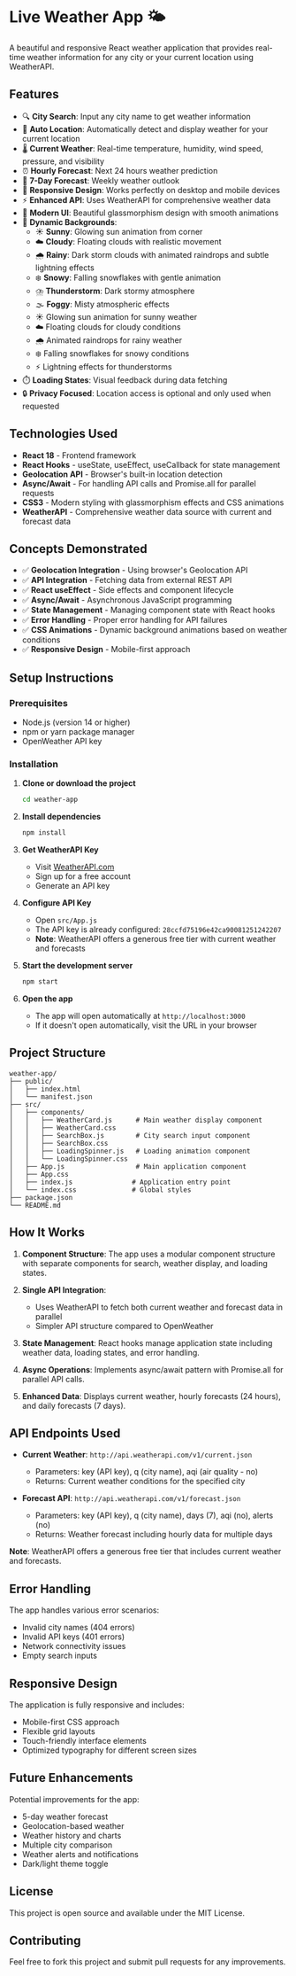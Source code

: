 # Live Weather App 🌤️

A beautiful and responsive React weather application that provides real-time weather information for any city or your current location using WeatherAPI.

## Features

- 🔍 **City Search**: Input any city name to get weather information
- 📍 **Auto Location**: Automatically detect and display weather for your current location
- 🌡️ **Current Weather**: Real-time temperature, humidity, wind speed, pressure, and visibility
- ⏰ **Hourly Forecast**: Next 24 hours weather prediction
- 📅 **7-Day Forecast**: Weekly weather outlook
- 📱 **Responsive Design**: Works perfectly on desktop and mobile devices
- ⚡ **Enhanced API**: Uses WeatherAPI for comprehensive weather data
- 🎨 **Modern UI**: Beautiful glassmorphism design with smooth animations
- 🌈 **Dynamic Backgrounds**: 
  - ☀️ **Sunny**: Glowing sun animation from corner
  - ☁️ **Cloudy**: Floating clouds with realistic movement
  - 🌧️ **Rainy**: Dark storm clouds with animated raindrops and subtle lightning effects
  - ❄️ **Snowy**: Falling snowflakes with gentle animation
  - ⛈️ **Thunderstorm**: Dark stormy atmosphere
  - 🌫️ **Foggy**: Misty atmospheric effects
  - ☀️ Glowing sun animation for sunny weather
  - ☁️ Floating clouds for cloudy conditions  
  - 🌧️ Animated raindrops for rainy weather
  - ❄️ Falling snowflakes for snowy conditions
  - ⚡ Lightning effects for thunderstorms
- ⏱️ **Loading States**: Visual feedback during data fetching
- 🔒 **Privacy Focused**: Location access is optional and only used when requested

## Technologies Used

- **React 18** - Frontend framework
- **React Hooks** - useState, useEffect, useCallback for state management
- **Geolocation API** - Browser's built-in location detection
- **Async/Await** - For handling API calls and Promise.all for parallel requests
- **CSS3** - Modern styling with glassmorphism effects and CSS animations
- **WeatherAPI** - Comprehensive weather data source with current and forecast data

## Concepts Demonstrated

- ✅ **Geolocation Integration** - Using browser's Geolocation API
- ✅ **API Integration** - Fetching data from external REST API
- ✅ **React useEffect** - Side effects and component lifecycle
- ✅ **Async/Await** - Asynchronous JavaScript programming
- ✅ **State Management** - Managing component state with React hooks
- ✅ **Error Handling** - Proper error handling for API failures
- ✅ **CSS Animations** - Dynamic background animations based on weather conditions
- ✅ **Responsive Design** - Mobile-first approach

## Setup Instructions

### Prerequisites

- Node.js (version 14 or higher)
- npm or yarn package manager
- OpenWeather API key

### Installation

1. **Clone or download the project**
   ```bash
   cd weather-app
   ```

2. **Install dependencies**
   ```bash
   npm install
   ```

3. **Get WeatherAPI Key**
   - Visit [WeatherAPI.com](https://www.weatherapi.com/)
   - Sign up for a free account
   - Generate an API key

4. **Configure API Key**
   - Open `src/App.js`
   - The API key is already configured: `28ccfd75196e42ca90081251242207`
   - **Note**: WeatherAPI offers a generous free tier with current weather and forecasts

5. **Start the development server**
   ```bash
   npm start
   ```

6. **Open the app**
   - The app will open automatically at `http://localhost:3000`
   - If it doesn't open automatically, visit the URL in your browser

## Project Structure

```
weather-app/
├── public/
│   ├── index.html
│   └── manifest.json
├── src/
│   ├── components/
│   │   ├── WeatherCard.js      # Main weather display component
│   │   ├── WeatherCard.css
│   │   ├── SearchBox.js        # City search input component
│   │   ├── SearchBox.css
│   │   ├── LoadingSpinner.js   # Loading animation component
│   │   └── LoadingSpinner.css
│   ├── App.js                  # Main application component
│   ├── App.css
│   ├── index.js               # Application entry point
│   └── index.css              # Global styles
├── package.json
└── README.md
```

## How It Works

1. **Component Structure**: The app uses a modular component structure with separate components for search, weather display, and loading states.

2. **Single API Integration**: 
   - Uses WeatherAPI to fetch both current weather and forecast data in parallel
   - Simpler API structure compared to OpenWeather

3. **State Management**: React hooks manage application state including weather data, loading states, and error handling.

4. **Async Operations**: Implements async/await pattern with Promise.all for parallel API calls.

5. **Enhanced Data**: Displays current weather, hourly forecasts (24 hours), and daily forecasts (7 days).

## API Endpoints Used

- **Current Weather**: `http://api.weatherapi.com/v1/current.json`
  - Parameters: key (API key), q (city name), aqi (air quality - no)
  - Returns: Current weather conditions for the specified city

- **Forecast API**: `http://api.weatherapi.com/v1/forecast.json`
  - Parameters: key (API key), q (city name), days (7), aqi (no), alerts (no)
  - Returns: Weather forecast including hourly data for multiple days

**Note**: WeatherAPI offers a generous free tier that includes current weather and forecasts.

## Error Handling

The app handles various error scenarios:
- Invalid city names (404 errors)
- Invalid API keys (401 errors)
- Network connectivity issues
- Empty search inputs

## Responsive Design

The application is fully responsive and includes:
- Mobile-first CSS approach
- Flexible grid layouts
- Touch-friendly interface elements
- Optimized typography for different screen sizes

## Future Enhancements

Potential improvements for the app:
- 5-day weather forecast
- Geolocation-based weather
- Weather history and charts
- Multiple city comparison
- Weather alerts and notifications
- Dark/light theme toggle

## License

This project is open source and available under the MIT License.

## Contributing

Feel free to fork this project and submit pull requests for any improvements.
